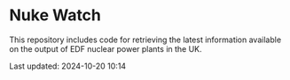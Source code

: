 # Nuke Watch

This repository includes code for retrieving the latest information available on the output of EDF nuclear power plants in the UK.

Last updated: 2024-10-20 10:14